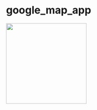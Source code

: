 # google_map_app
<img align="left" src="https://user-images.githubusercontent.com/121868551/233263091-c4c8d65a-c84e-45fd-8c4e-cbb9ec857365.jpeg" width ="220px">
<!-- ![WhatsApp Image 2023-04-20 at 10 31 07 AM (1)](https://user-images.githubusercontent.com/121868551/233263099-49d36c7d-9914-4860-a5fe-e26c97eda751.jpeg)
![WhatsApp Image 2023-04-20 at 10 31 07 AM (2)](https://user-images.githubusercontent.com/121868551/233263101-8a408556-e805-4e96-8a13-3435bc50df1d.jpeg)
![WhatsApp Image 2023-04-20 at 10 31 06 AM (1)](https://user-images.githubusercontent.com/121868551/233263103-c6cdbec5-2030-485a-be0b-4023fc75a9d9.jpeg) -->
